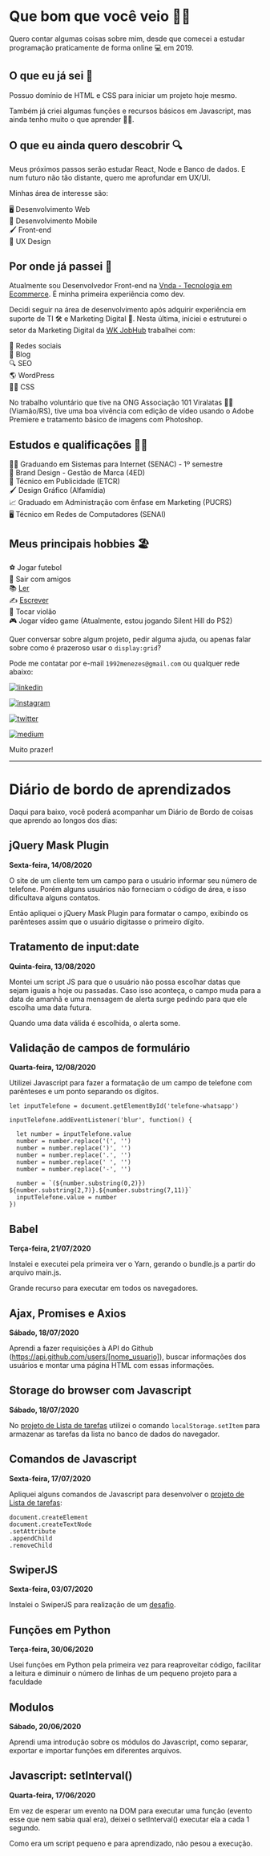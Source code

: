 # Que bom que você veio 😬🤙

Quero contar algumas coisas sobre mim, desde que comecei a estudar programação praticamente de forma online 💻 em 2019.

## O que eu já sei 💪

Possuo domínio de HTML e CSS para iniciar um projeto hoje mesmo.  

Também já criei algumas funções e recursos básicos em Javascript, mas ainda tenho muito o que aprender 👨‍💻.

## O que eu ainda quero descobrir 🔍

Meus próximos passos serão estudar React, Node e Banco de dados. E num futuro não tão distante, quero me aprofundar em UX/UI.

Minhas área de interesse são:

🖥️ Desenvolvimento Web  
📱 Desenvolvimento Mobile  
🖌️ Front-end  
📁 UX Design  

<!--

Os projetos que mais gostei de ter realizado foram:

...

-->

## Por onde já passei 💼

Atualmente sou Desenvolvedor Front-end na [Vnda - Tecnologia em Ecommerce](https://www.vnda.com.br/). É minha primeira experiência como dev.

Decidi seguir na área de desenvolvimento após adquirir experiência em suporte de TI 🛠️ e Marketing Digital 📣. Nesta última, iniciei e estruturei o setor da Marketing Digital da [WK JobHub](https://www.wkrh.com.br/) trabalhei com:

💬 Redes sociais  
📝 Blog  
🔍 SEO  
🌎 WordPress  
👨‍💻 CSS  

No trabalho voluntário que tive na ONG Associação 101 Viralatas 🐶🐱 (Viamão/RS), tive uma boa vivência com edição de vídeo usando o Adobe Premiere e tratamento básico de imagens com Photoshop.

## Estudos e qualificações 👨‍🎓

👨‍💻 Graduando em Sistemas para Internet (SENAC) - 1º semestre  
📣 Brand Design - Gestão de Marca (4ED)  
📣 Técnico em Publicidade (ETCR)  
🖌️ Design Gráfico (Alfamídia)  
📈 Graduado em Administração com ênfase em Marketing (PUCRS)  
🖥️ Técnico em Redes de Computadores (SENAI)  

## Meus principais hobbies 🏖️

⚽ Jogar futebol  
🍻 Sair com amigos  
📚 [Ler](https://www.skoob.com.br/usuario/1298580)  
✍️ [Escrever](https://medium.com/@aaamenezes)  
🎸 Tocar violão  
🎮 Jogar vídeo game  (Atualmente, estou jogando Silent Hill do PS2)

Quer conversar sobre algum projeto, pedir alguma ajuda, ou apenas falar sobre como é prazeroso usar o `display:grid`?

Pode me contatar por e-mail `1992menezes@gmail.com` ou qualquer rede abaixo:

[![linkedin](https://img.shields.io/badge/%20-Linkedin-0077B5?style=for-the-badge&logo=linkedin&logoColor=white)](https://www.linkedin.com/in/aaamenezes)  

[![instagram](https://img.shields.io/badge/%20-Instagram-E47AAE?style=for-the-badge&logo=instagram&logoColor=white)](https://www.instagram.com/aaamenezes/)  

[![twitter](https://img.shields.io/badge/%20-Twitter-1DA1F2?style=for-the-badge&logo=twitter&logoColor=white)](https://twitter.com/aaamenezes)  

[![medium](https://img.shields.io/badge/%20-Medium-292929?style=for-the-badge&logo=medium&logoColor=white)](https://medium.com/@aaamenezes)   

Muito prazer!

---

# Diário de bordo de aprendizados
Daqui para baixo, você poderá acompanhar um Diário de Bordo de coisas que aprendo ao longos dos dias:

## jQuery Mask Plugin
**Sexta-feira, 14/08/2020**

O site de um cliente tem um campo para o usuário informar seu número de telefone. Porém alguns usuários não forneciam o código de área, e isso dificultava alguns contatos.  

Então apliquei o jQuery Mask Plugin para formatar o campo, exibindo os parênteses assim que o usuário digitasse o primeiro dígito.

## Tratamento de input:date
**Quinta-feira, 13/08/2020**

Montei um script JS para que o usuário não possa escolhar datas que sejam iguais a hoje ou passadas. Caso isso aconteça, o campo muda para a data de amanhã e uma mensagem de alerta surge pedindo para que ele escolha uma data futura.

Quando uma data válida é escolhida, o alerta some.

## Validação de campos de formulário
**Quarta-feira, 12/08/2020**

Utilizei Javascript para fazer a formatação de um campo de telefone com parênteses e um ponto separando os dígitos.

```
let inputTelefone = document.getElementById('telefone-whatsapp')

inputTelefone.addEventListener('blur', function() {

  let number = inputTelefone.value
  number = number.replace('(', '')
  number = number.replace(')', '')
  number = number.replace('.', '')
  number = number.replace(' ', '')
  number = number.replace('-', '')
  
  number = `(${number.substring(0,2)}) ${number.substring(2,7)}.${number.substring(7,11)}`
  inputTelefone.value = number
})
```

## Babel
**Terça-feira, 21/07/2020**  

Instalei e executei pela primeira ver o Yarn, gerando o bundle.js a partir do arquivo main.js.

Grande recurso para executar em todos os navegadores.

## Ajax, Promises e Axios
**Sábado, 18/07/2020**  

Aprendi a fazer requisições à API do Github (https://api.github.com/users/[nome_usuario]), buscar informações dos usuários e montar uma página HTML com essas informações.

## Storage do browser com Javascript
**Sábado, 18/07/2020**  

No [projeto de Lista de tarefas](https://github.com/aaamenezes/Lista-de-tarefas-com-Bootstrap) utilizei o comando `localStorage.setItem` para armazenar as tarefas da lista no banco de dados do navegador.

## Comandos de Javascript
**Sexta-feira, 17/07/2020**  

Apliquei alguns comandos de Javascript para desenvolver o [projeto de Lista de tarefas](https://github.com/aaamenezes/Lista-de-tarefas-com-Bootstrap):

```
document.createElement
document.createTextNode
.setAttribute
.appendChild
.removeChild
```

## SwiperJS
**Sexta-feira, 03/07/2020**  

Instalei o SwiperJS para realização de um [desafio](https://github.com/aaamenezes/vnda-frontend-challenge-junior).

## Funções em Python
**Terça-feira, 30/06/2020**  

Usei funções em Python pela primeira vez para reaproveitar código, facilitar a leitura e diminuir o número de linhas de um pequeno projeto para a faculdade

## Modulos
**Sábado, 20/06/2020**

Aprendi uma introdução sobre os módulos do Javascript, como separar, exportar e importar funções em diferentes arquivos.

## Javascript: setInterval()
**Quarta-feira, 17/06/2020**

Em vez de esperar um evento na DOM para executar uma função (evento esse que nem sabia qual era), deixei o setInterval() executar ela a cada 1 segundo.  

Como era um script pequeno e para aprendizado, não pesou a execução.
